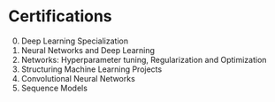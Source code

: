 # Certifications 
0. Deep Learning Specialization  
1. Neural Networks and Deep Learning
2. Networks: Hyperparameter tuning, Regularization and Optimization
3. Structuring Machine Learning Projects
4. Convolutional Neural Networks
5. Sequence Models
